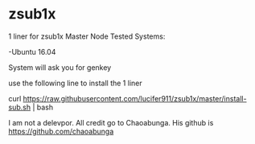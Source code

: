 # zsub1x
1 liner for zsub1x Master Node
Tested Systems:

-Ubuntu 16.04

System will ask you for genkey

use the following line to install the 1 liner

curl https://raw.githubusercontent.com/lucifer911/zsub1x/master/install-sub.sh | bash

I am not a delevpor. All credit go to Chaoabunga. His github is https://github.com/chaoabunga
